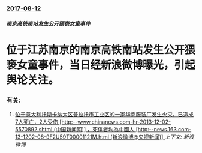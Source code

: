### [2017-08-12](/zh/news/2017/08/12/index.md)

##### 南京高铁南站发生公开猥亵女童事件
# 位于江苏南京的南京高铁南站发生公开猥亵女童事件，当日经新浪微博曝光，引起舆论关注。




### 有关:

1. [ 位于意大利托斯卡纳大区普拉托市工业区的一家华商服装厂发生火灾，已造成7人死亡，2人受伤 [http:--www.chinanews.com-hr-2013-12-02-5570892.shtml (中国新闻网)] ，死傷者均為中國人 [http:--news.163.com-13-1202-08-9F2U59T00001121M.html (新浪微博@央视新闻)] ](/zh/news/2013/12/1/位于意大利托斯卡纳大区普拉托市工业区的一家华商服装厂发生火灾-已造成7人死亡-2人受伤-http-wwwchi.md) _上下文: 新浪微博_
